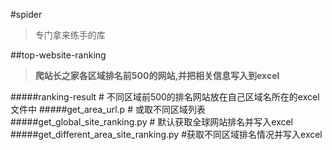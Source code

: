 #spider
>专门拿来练手的库

##top-website-ranking
>**爬站长之家各区域排名前500的网站,并把相关信息写入到excel**


#####ranking-result    # 不同区域前500的排名网站放在自己区域名所在的excel文件中
#####get_area_url.p    # 或取不同区域列表
#####get_global_site_ranking.py # 默认获取全球网站排名并写入excel
#####get_different_area_site_ranking.py #获取不同区域排名情况并写入excel
